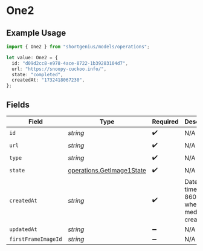 # One2

## Example Usage

```typescript
import { One2 } from "shortgenius/models/operations";

let value: One2 = {
  id: "d09d2cc8-e978-4ace-8722-1b39283104d7",
  url: "https://snoopy-cuckoo.info/",
  state: "completed",
  createdAt: "1732418067230",
};
```

## Fields

| Field                                                                  | Type                                                                   | Required                                                               | Description                                                            |
| ---------------------------------------------------------------------- | ---------------------------------------------------------------------- | ---------------------------------------------------------------------- | ---------------------------------------------------------------------- |
| `id`                                                                   | *string*                                                               | :heavy_check_mark:                                                     | N/A                                                                    |
| `url`                                                                  | *string*                                                               | :heavy_check_mark:                                                     | N/A                                                                    |
| `type`                                                                 | *string*                                                               | :heavy_check_mark:                                                     | N/A                                                                    |
| `state`                                                                | [operations.GetImage1State](../../models/operations/getimage1state.md) | :heavy_check_mark:                                                     | N/A                                                                    |
| `createdAt`                                                            | *string*                                                               | :heavy_check_mark:                                                     | Date and time (ISO 8601) when the media was created.                   |
| `updatedAt`                                                            | *string*                                                               | :heavy_minus_sign:                                                     | N/A                                                                    |
| `firstFrameImageId`                                                    | *string*                                                               | :heavy_minus_sign:                                                     | N/A                                                                    |
